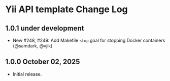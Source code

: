 # Yii API template Change Log

## 1.0.1 under development

- New #248, #249: Add Makefile `stop` goal for stopping Docker containers (@samdark, @vjik)

## 1.0.0 October 02, 2025

- Initial release.
